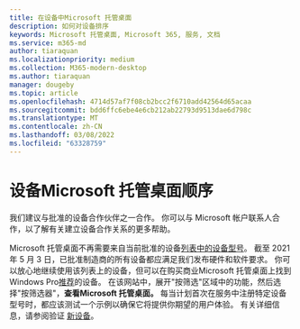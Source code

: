```yaml
---
title: 在设备中Microsoft 托管桌面
description: 如何对设备排序
keywords: Microsoft 托管桌面, Microsoft 365, 服务, 文档
ms.service: m365-md
author: tiaraquan
ms.localizationpriority: medium
ms.collection: M365-modern-desktop
ms.author: tiaraquan
manager: dougeby
ms.topic: article
ms.openlocfilehash: 4714d57af7f08cb2bcc2f6710add42564d65acaa
ms.sourcegitcommit: bdd6ffc6ebe4e6cb212ab22793d9513dae6d798c
ms.translationtype: MT
ms.contentlocale: zh-CN
ms.lasthandoff: 03/08/2022
ms.locfileid: "63328759"
---
```

# <a name="order-microsoft-managed-desktop-devices"></a>设备Microsoft 托管桌面顺序

我们建议与批准的设备合作伙伴之一合作。 你可以与 Microsoft 帐户联系人合作，以了解有关建立设备合作关系的更多帮助。

Microsoft 托管桌面不再需要来自当前批准的设备[列表中的设备型号](../service-description/device-list.md)。 截至 2021 年 5 月 3 日，已批准制造商的所有设备都应满足我们发布硬件和软件要求。 你可以放心地继续使用该列表上的设备，但可以在购买商业Microsoft 托管桌面上找到Windows Pro[推荐](https://www.microsoft.com/windows/business/devices)的设备。 在该网站中，展开"按筛选"区域中的功能，然后选择"按筛选器"，**查看Microsoft 托管桌面。** 每当计划首次在服务中注册特定设备型号时，都应该测试一个示例以确保它将提供你期望的用户体验。 有关详细信息，请参阅验证 [新设备](../get-started/validate-device.md)。
